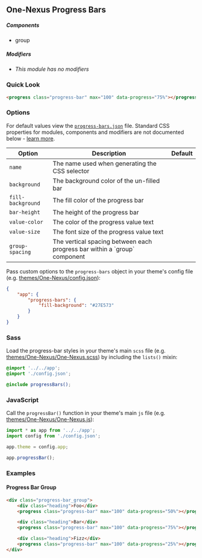 ## One-Nexus Progress Bars

##### Components

* group

##### Modifiers

* _This module has no modifiers_

### Quick Look

```html
<progress class="progress-bar" max="100" data-progress="75%"></progress>
```

### Options

For default values view the [`progress-bars.json`](progress-bars.json) file. Standard CSS properties for modules, components and modifiers are not documented below - [learn more](https://github.com/esr360/Synergy/wiki/Configuring-a-Module#pass-custom-css-to-modules).

<table class="table">
    <thead>
        <tr>
            <th>Option</th>
            <th>Description</th>
            <th>Default</th>
        </tr>
    </thead>
    <tbody>
        <tr>
            <td><code>name</code></td>
            <td>The name used when generating the CSS selector</td>
        </tr>
        <tr>
            <td><code>background</code></td>
            <td>The background color of the un-filled bar</td>
        </tr>
        <tr>
            <td><code>fill-background</code></td>
            <td>The fill color of the progress bar</td>
        </tr>
        <tr>
            <td><code>bar-height</code></td>
            <td>The height of the progress bar</td>
        </tr>
        <tr>
            <td><code>value-color</code></td>
            <td>The color of the progress value text</td>
        </tr>
        <tr>
            <td><code>value-size</code></td>
            <td>The font size of the progress value text</td>
        </tr>
        <tr>
            <td><code>group-spacing</code></td>
            <td>The vertical spacing between each progress bar within a `group` component</td>
        </tr>
    </tbody>
</table>

Pass custom options to the `progress-bars` object in your theme's config file (e.g. [themes/One-Nexus/config.json](../../../themes/One-Nexus/config.json)):

```json
{
    "app": {
        "progress-bars": {
            "fill-background": "#27E573"
        }
    }
}
```

### Sass

Load the progress-bar styles in your theme's main `scss` file (e.g. [themes/One-Nexus/One-Nexus.scss](../../../themes/One-Nexus/One-Nexus.scss)) by including the `lists()` mixin:

```scss
@import '../../app';
@import './config.json';

@include progressBars();
```

### JavaScript

Call the `progressBar()` function in your theme's main `js` file (e.g. [themes/One-Nexus/One-Nexus.js](../../../themes/One-Nexus/One-Nexus.js)):

```js
import * as app from '../../app';
import config from './config.json';

app.theme = config.app;

app.progressBar();
```

### Examples

#### Progress Bar Group

```html
<div class="progress-bar_group">
    <div class="heading">Foo</div>
    <progress class="progress-bar" max="100" data-progress="50%"></progress>

    <div class="heading">Bar</div>
    <progress class="progress-bar" max="100" data-progress="75%"></progress>

    <div class="heading">Fizz</div>
    <progress class="progress-bar" max="100" data-progress="25%"></progress>
</div>
```